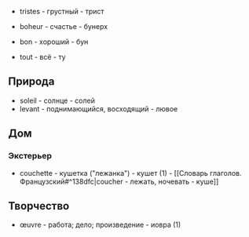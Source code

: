- tristes - грустный - трист

- boheur - счастье - бунерх
- bon - хороший - бун


- tout - всё - ту

## Природа
- soleil - солнце - солей
- levant - поднимающийся, восходящий - лювое

## Дом 
### Экстерьер
- couchette - кушетка ("лежанка") - кушет (1) - [[Словарь глаголов. Французский#^138dfc|coucher - лежать, ночевать - куше]]

## Творчество
- œuvre - работа; дело; произведение - иовра (1)